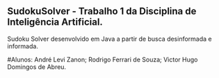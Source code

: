 ## SudokuSolver - Trabalho 1 da Disciplina de Inteligência Artificial.

Sudoku Solver desenvolvido em Java a partir de busca desinformada e informada.

#Alunos:
André Levi Zanon;
Rodrigo Ferrari de Souza;
Victor Hugo Domingos de Abreu.
